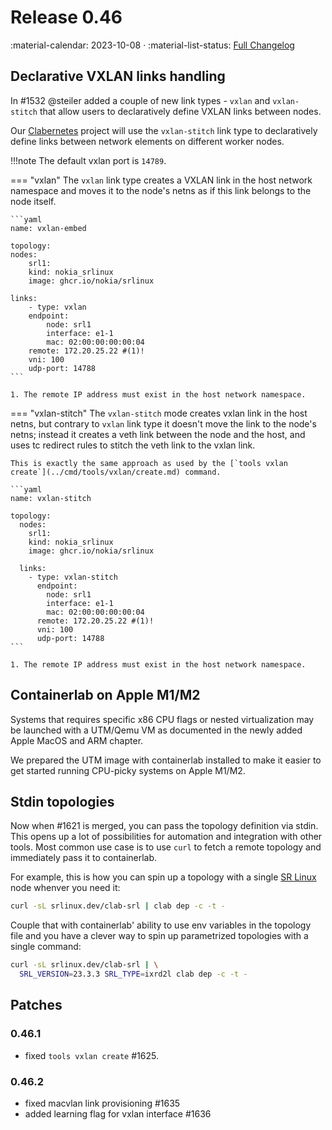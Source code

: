 # Release 0.46

:material-calendar: 2023-10-08 · :material-list-status: [Full Changelog](https://github.com/srl-labs/containerlab/releases)

## Declarative VXLAN links handling

In #1532 @steiler added a couple of new link types - `vxlan` and `vxlan-stitch` that allow users to declaratively define VXLAN links between nodes.

Our [Clabernetes](../manual/clabernetes/index.md) project will use the `vxlan-stitch` link type to declaratively define links between network elements on different worker nodes.

!!!note
    The default vxlan port is `14789`.

=== "vxlan"
    The `vxlan` link type creates a VXLAN link in the host network namespace and moves it to the node's netns as if this link belongs to the node itself.

    ```yaml
    name: vxlan-embed

    topology:
    nodes:
        srl1:
        kind: nokia_srlinux
        image: ghcr.io/nokia/srlinux

    links:
        - type: vxlan
        endpoint:
            node: srl1
            interface: e1-1
            mac: 02:00:00:00:00:04
        remote: 172.20.25.22 #(1)!
        vni: 100
        udp-port: 14788
    ```

    1. The remote IP address must exist in the host network namespace.

=== "vxlan-stitch"
    The `vxlan-stitch` mode creates vxlan link in the host netns, but contrary to `vxlan` link type it doesn't move the link to the node's netns; instead it creates a veth link between the node and the host, and uses tc redirect rules to stitch the veth link to the vxlan link.

    This is exactly the same approach as used by the [`tools vxlan create`](../cmd/tools/vxlan/create.md) command.

    ```yaml
    name: vxlan-stitch

    topology:
      nodes:
        srl1:
        kind: nokia_srlinux
        image: ghcr.io/nokia/srlinux

      links:
        - type: vxlan-stitch
          endpoint:
            node: srl1
            interface: e1-1
            mac: 02:00:00:00:00:04
          remote: 172.20.25.22 #(1)!
          vni: 100
          udp-port: 14788
    ```

    1. The remote IP address must exist in the host network namespace.

## Containerlab on Apple M1/M2

Systems that requires specific x86 CPU flags or nested virtualization may be launched with a UTM/Qemu VM as documented in the newly added Apple MacOS and ARM chapter.

We prepared the UTM image with containerlab installed to make it easier to get started running CPU-picky systems on Apple M1/M2.

## Stdin topologies

Now when #1621 is merged, you can pass the topology definition via stdin. This opens up a lot of possibilities for automation and integration with other tools. Most common use case is to use `curl` to fetch a remote topology and immediately pass it to containerlab.

For example, this is how you can spin up a topology with a single [SR Linux](../manual/kinds/srl.md) node whenver you need it:

```bash
curl -sL srlinux.dev/clab-srl | clab dep -c -t -
```

Couple that with containerlab' ability to use env variables in the topology file and you have a clever way to spin up parametrized topologies with a single command:

```bash
curl -sL srlinux.dev/clab-srl | \
  SRL_VERSION=23.3.3 SRL_TYPE=ixrd2l clab dep -c -t -
```

## Patches

### 0.46.1

* fixed `tools vxlan create` #1625.

### 0.46.2

* fixed macvlan link provisioning #1635
* added learning flag for vxlan interface #1636
